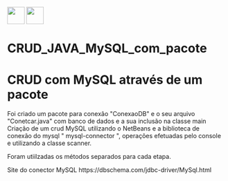 
  <div style="display: inline_block"><br>
     <img align="center" height="40" width="40" src="https://lksistemas.com.br/img/icons/Java-Light.svg">     
     <img align="center" height="40" width="40" src="https://lksistemas.com.br/img/icons/MySQL-Light.svg">
     </div>

# CRUD_JAVA_MySQL_com_pacote


<h1>CRUD com MySQL através de um pacote</h1>
<p>Foi criado um pacote para conexão "ConexaoDB" e o seu arquivo "Conetcar.java" com banco de dados e a sua inclusão na classe main Criação de um crud MySQL utilizando o NetBeans e a biblioteca de conexão do mysql " mysql-connector ", operações efetuadas pelo console e 
utilizando a classe scanner.</p>
<p>Foram utiilzadas os métodos separados para cada etapa.</p>


<p>Site do conector MySQL
https://dbschema.com/jdbc-driver/MySql.html</p>

